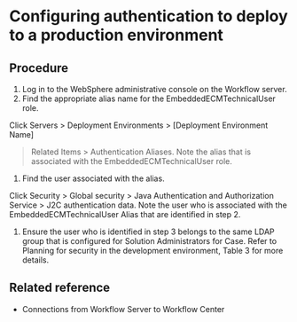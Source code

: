 # Configuring authentication to deploy to a production environment

## Procedure

1. Log in to the WebSphere administrative console on the Workflow server.
2. Find the appropriate alias name for the EmbeddedECMTechnicalUser
role.

Click Servers > Deployment Environments > [Deployment Environment Name]
> Related Items > Authentication Aliases. 
Note the alias that is associated with the EmbeddedECMTechnicalUser
role.

1. Find the user associated with the alias.

Click Security > Global security > Java Authentication and Authorization
Service > J2C authentication data. 
Note the user who is associated with the EmbeddedECMTechnicalUser Alias
that are identified in step 2.

1. Ensure the user who is identified in step 3 belongs to the same LDAP group that is configured
for Solution Administrators for Case. Refer to Planning for security in the development environment, Table 3
for more details.

## Related reference

- Connections from Workflow Server to Workflow Center
